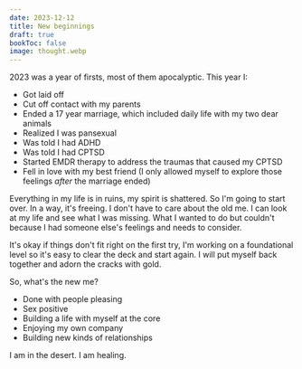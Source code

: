 ```yaml
---
date: 2023-12-12
title: New beginnings
draft: true
bookToc: false
image: thought.webp
---
```


2023 was a year of firsts, most of them apocalyptic. This year I:

- Got laid off
- Cut off contact with my parents
- Ended a 17 year marriage, which included daily life with my two dear animals
- Realized I was pansexual
- Was told I had ADHD
- Was told I had CPTSD
- Started EMDR therapy to address the traumas that caused my CPTSD
- Fell in love with my best friend (I only allowed myself to explore those feelings *after* the marriage ended)

Everything in my life is in ruins, my spirit is shattered. So I'm going to start over. In a way, it's freeing. I don't have to care about the old me. I can look at my life and see what I was missing. What I wanted to do but couldn't because I had someone else's feelings and needs to consider.

It's okay if things don't fit right on the first try, I'm working on a foundational level so it's easy to clear the deck and start again. I will put myself back together and adorn the cracks with gold.

So, what's the new me?

- Done with people pleasing
- Sex positive
- Building a life with myself at the core
- Enjoying my own company
- Building new kinds of relationships

I am in the desert. I am healing. 